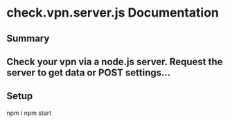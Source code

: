 ﻿check.vpn.server.js Documentation
======================
Summary
-------
Check your vpn via a node.js server. Request the server to get data or POST settings...
------------
Setup
-------
npm i
npm start


